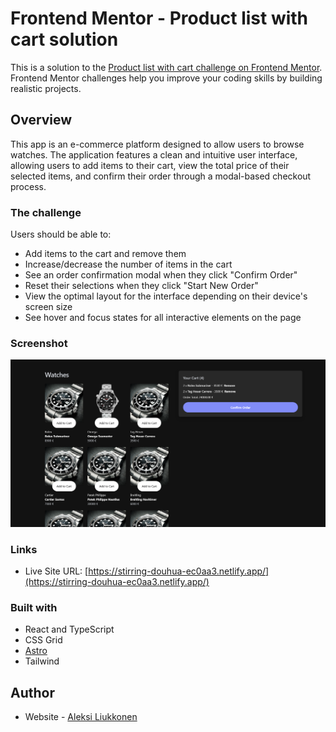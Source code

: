 # Frontend Mentor - Product list with cart solution

This is a solution to the [Product list with cart challenge on Frontend Mentor](https://www.frontendmentor.io/challenges/product-list-with-cart-5MmqLVAp_d). Frontend Mentor challenges help you improve your coding skills by building realistic projects.

## Overview

This app is an e-commerce platform designed to allow users to browse watches. The application features a clean and intuitive user interface, allowing users to add items to their cart, view the total price of their selected items, and confirm their order through a modal-based checkout process.

### The challenge

Users should be able to:

- Add items to the cart and remove them
- Increase/decrease the number of items in the cart
- See an order confirmation modal when they click "Confirm Order"
- Reset their selections when they click "Start New Order"
- View the optimal layout for the interface depending on their device's screen size
- See hover and focus states for all interactive elements on the page

### Screenshot

![](./screenshot.png)

### Links

- Live Site URL: [https://stirring-douhua-ec0aa3.netlify.app/](https://stirring-douhua-ec0aa3.netlify.app/)

### Built with

- React and TypeScript
- CSS Grid
- [Astro](https://astro.build/)
- Tailwind

## Author

- Website - [Aleksi Liukkonen](https://www.aleksiliukkonen.fi)
